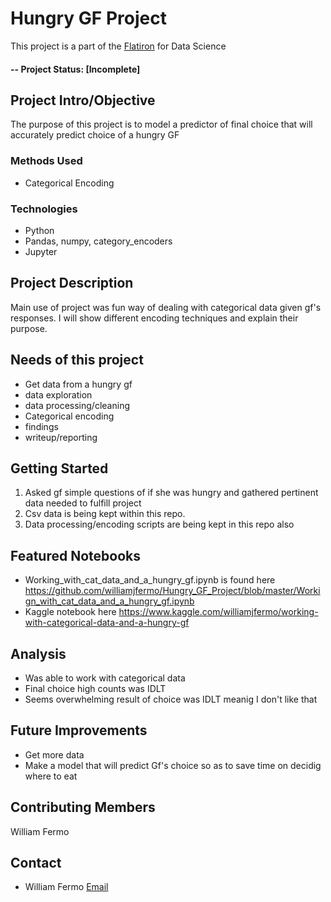 # Hungry GF Project
This project is a part of the [Flatiron](http://https://flatironschool.com/) for Data Science
#### -- Project Status: [Incomplete]

## Project Intro/Objective
The purpose of this project is to model a predictor of final choice that will accurately predict choice of a hungry GF    

### Methods Used
* Categorical Encoding


### Technologies
* Python
* Pandas, numpy, category_encoders 
* Jupyter


## Project Description
Main use of project was fun way of dealing with categorical data given gf's responses.  I will show different encoding techniques and explain their purpose.
## Needs of this project

- Get data from a hungry gf
- data exploration
- data processing/cleaning
- Categorical encoding
- findings
- writeup/reporting

## Getting Started

1. Asked gf simple questions of if she was hungry and gathered pertinent data needed to fulfill project
2. Csv data is being kept within this repo.   
3. Data processing/encoding scripts are being kept in this repo also

 

## Featured Notebooks
* Working_with_cat_data_and_a_hungry_gf.ipynb is found here https://github.com/williamjfermo/Hungry_GF_Project/blob/master/Workign_with_cat_data_and_a_hungry_gf.ipynb
* Kaggle notebook here https://www.kaggle.com/williamjfermo/working-with-categorical-data-and-a-hungry-gf


## Analysis
* Was able to work with categorical data
* Final choice high counts was IDLT
* Seems overwhelming result of choice was IDLT meanig I don't like that

## Future Improvements

- Get more data
- Make a model that will predict Gf's choice so as to save time on decidig where to eat




## Contributing Members
William Fermo  


## Contact
* William Fermo [Email](williamjfermo@gmail.com)



